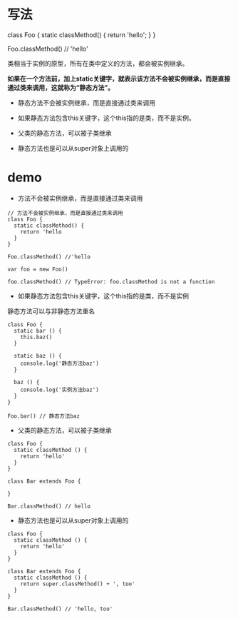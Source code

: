 

# 写法

class Foo {
  static classMethod() {
    return 'hello';
  }
}

Foo.classMethod() // 'hello'

类相当于实例的原型，所有在类中定义的方法，都会被实例继承。

**如果在一个方法前，加上static关键字，就表示该方法不会被实例继承，而是直接通过类来调用，这就称为“静态方法”。**

- 静态方法不会被实例继承，而是直接通过类来调用

- 如果静态方法包含this关键字，这个this指的是类，而不是实例。

- 父类的静态方法，可以被子类继承

- 静态方法也是可以从super对象上调用的

# demo


- 方法不会被实例继承，而是直接通过类来调用

```
// 方法不会被实例继承，而是直接通过类来调用
class Foo {
  static classMethod() {
    return 'hello
  }
}

Foo.classMethod() //'hello

var foo = new Foo()

foo.classMethod() // TypeError: foo.classMethod is not a function
```

- 如果静态方法包含this关键字，这个this指的是类，而不是实例

静态方法可以与非静态方法重名

```
class Foo {
  static bar () {
    this.baz()
  }

  static baz () {
    console.log('静态方法baz')
  }

  baz () {
    console.log('实例方法baz')
  }
}

Foo.bar() // 静态方法baz
```

- 父类的静态方法，可以被子类继承

```
class Foo {
  static classMethod () {
    return 'hello'
  }
}

class Bar extends Foo {

}

Bar.classMethod() // hello
```

- 静态方法也是可以从super对象上调用的

```
class Foo {
  static classMethod () {
    return 'hello'
  }
}

class Bar extends Foo {
  static classMethod () {
    return super.classMethod() + ', too'
  }
}

Bar.classMethod() // 'hello, too'
```